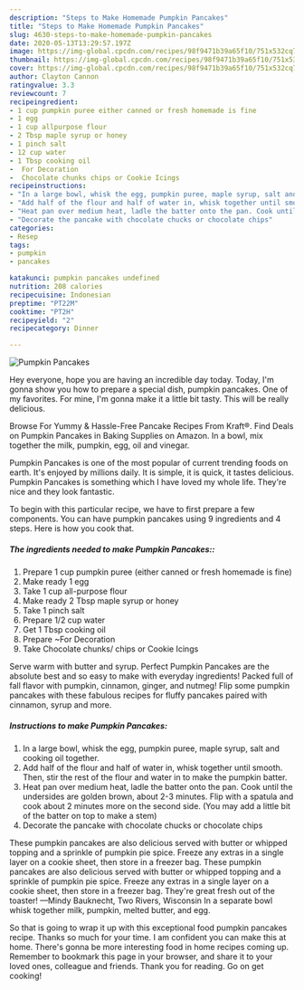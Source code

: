 ```yaml
---
description: "Steps to Make Homemade Pumpkin Pancakes"
title: "Steps to Make Homemade Pumpkin Pancakes"
slug: 4630-steps-to-make-homemade-pumpkin-pancakes
date: 2020-05-13T13:29:57.197Z
image: https://img-global.cpcdn.com/recipes/98f9471b39a65f10/751x532cq70/pumpkin-pancakes-recipe-main-photo.jpg
thumbnail: https://img-global.cpcdn.com/recipes/98f9471b39a65f10/751x532cq70/pumpkin-pancakes-recipe-main-photo.jpg
cover: https://img-global.cpcdn.com/recipes/98f9471b39a65f10/751x532cq70/pumpkin-pancakes-recipe-main-photo.jpg
author: Clayton Cannon
ratingvalue: 3.3
reviewcount: 7
recipeingredient:
- 1 cup pumpkin puree either canned or fresh homemade is fine
- 1 egg
- 1 cup allpurpose flour
- 2 Tbsp maple syrup or honey
- 1 pinch salt
- 12 cup water
- 1 Tbsp cooking oil
-  For Decoration
-  Chocolate chunks chips or Cookie Icings
recipeinstructions:
- "In a large bowl, whisk the egg, pumpkin puree, maple syrup, salt and cooking oil together."
- "Add half of the flour and half of water in, whisk together until smooth. Then, stir the rest of the flour and water in to make the pumpkin batter."
- "Heat pan over medium heat, ladle the batter onto the pan. Cook until the undersides are golden brown, about 2-3 minutes. Flip with a spatula and cook about 2 minutes more on the second side. (You may add a little bit of the batter on top to make a stem)"
- "Decorate the pancake with chocolate chucks or chocolate chips"
categories:
- Resep
tags:
- pumpkin
- pancakes

katakunci: pumpkin pancakes undefined
nutrition: 208 calories
recipecuisine: Indonesian
preptime: "PT22M"
cooktime: "PT2H"
recipeyield: "2"
recipecategory: Dinner

---
```



![Pumpkin Pancakes](https://img-global.cpcdn.com/recipes/98f9471b39a65f10/751x532cq70/pumpkin-pancakes-recipe-main-photo.jpg)

Hey everyone, hope you are having an incredible day today. Today, I'm gonna show you how to prepare a special dish, pumpkin pancakes. One of my favorites. For mine, I'm gonna make it a little bit tasty. This will be really delicious.

Browse For Yummy &amp; Hassle-Free Pancake Recipes From Kraft®. Find Deals on Pumpkin Pancakes in Baking Supplies on Amazon. In a bowl, mix together the milk, pumpkin, egg, oil and vinegar.

Pumpkin Pancakes is one of the most popular of current trending foods on earth. It's enjoyed by millions daily. It is simple, it is quick, it tastes delicious. Pumpkin Pancakes is something which I have loved my whole life. They're nice and they look fantastic.


To begin with this particular recipe, we have to first prepare a few components. You can have pumpkin pancakes using 9 ingredients and 4 steps. Here is how you cook that.

##### The ingredients needed to make Pumpkin Pancakes::

1. Prepare 1 cup pumpkin puree (either canned or fresh homemade is fine)
1. Make ready 1 egg
1. Take 1 cup all-purpose flour
1. Make ready 2 Tbsp maple syrup or honey
1. Take 1 pinch salt
1. Prepare 1/2 cup water
1. Get 1 Tbsp cooking oil
1. Prepare  ~For Decoration
1. Take  Chocolate chunks/ chips or Cookie Icings


Serve warm with butter and syrup. Perfect Pumpkin Pancakes are the absolute best and so easy to make with everyday ingredients! Packed full of fall flavor with pumpkin, cinnamon, ginger, and nutmeg! Flip some pumpkin pancakes with these fabulous recipes for fluffy pancakes paired with cinnamon, syrup and more. 

##### Instructions to make Pumpkin Pancakes:

1. In a large bowl, whisk the egg, pumpkin puree, maple syrup, salt and cooking oil together.
1. Add half of the flour and half of water in, whisk together until smooth. Then, stir the rest of the flour and water in to make the pumpkin batter.
1. Heat pan over medium heat, ladle the batter onto the pan. Cook until the undersides are golden brown, about 2-3 minutes. Flip with a spatula and cook about 2 minutes more on the second side. (You may add a little bit of the batter on top to make a stem)
1. Decorate the pancake with chocolate chucks or chocolate chips


These pumpkin pancakes are also delicious served with butter or whipped topping and a sprinkle of pumpkin pie spice. Freeze any extras in a single layer on a cookie sheet, then store in a freezer bag. These pumpkin pancakes are also delicious served with butter or whipped topping and a sprinkle of pumpkin pie spice. Freeze any extras in a single layer on a cookie sheet, then store in a freezer bag. They&#39;re great fresh out of the toaster! —Mindy Bauknecht, Two Rivers, Wisconsin In a separate bowl whisk together milk, pumpkin, melted butter, and egg. 

So that is going to wrap it up with this exceptional food pumpkin pancakes recipe. Thanks so much for your time. I am confident you can make this at home. There's gonna be more interesting food in home recipes coming up. Remember to bookmark this page in your browser, and share it to your loved ones, colleague and friends. Thank you for reading. Go on get cooking!
